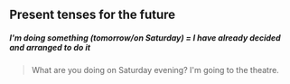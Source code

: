 ## Present tenses for the future

##### I'm doing something (tomorrow/on Saturday) = I have already decided and arranged to do it 
> What are you doing on Saturday evening?
> I'm going to the theatre.

